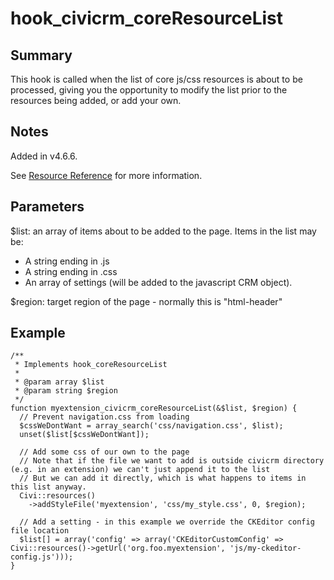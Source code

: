 # hook_civicrm_coreResourceList

## Summary

This hook is called when the list of core js/css resources is about to
be processed, giving you the opportunity to modify
the list prior to the resources being added, or add your own.

## Notes

Added in v4.6.6.

See [Resource Reference](https://wiki.civicrm.org/confluence/display/CRMDOC/Resource+Reference)
for more information.

## Parameters

$list: an array of items about to be added to the page. Items in the
list may be:

-   A string ending in .js
-   A string ending in .css
-   An array of settings (will be added to the javascript CRM object).

$region: target region of the page - normally this is "html-header"

## Example

    /**
     * Implements hook_coreResourceList
     *
     * @param array $list
     * @param string $region
     */
    function myextension_civicrm_coreResourceList(&$list, $region) {
      // Prevent navigation.css from loading
      $cssWeDontWant = array_search('css/navigation.css', $list);
      unset($list[$cssWeDontWant]);

      // Add some css of our own to the page
      // Note that if the file we want to add is outside civicrm directory (e.g. in an extension) we can't just append it to the list
      // But we can add it directly, which is what happens to items in this list anyway.
      Civi::resources()
        ->addStyleFile('myextension', 'css/my_style.css', 0, $region);

      // Add a setting - in this example we override the CKEditor config file location
      $list[] = array('config' => array('CKEditorCustomConfig' => Civi::resources()->getUrl('org.foo.myextension', 'js/my-ckeditor-config.js')));
    }